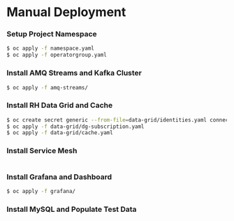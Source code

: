 # Manual Deployment

### Setup Project Namespace
```bash
$ oc apply -f namespace.yaml
$ oc apply -f operatorgroup.yaml
```

### Install AMQ Streams and Kafka Cluster
```bash
$ oc apply -f amq-streams/
```

### Install RH Data Grid and Cache
```bash
$ oc create secret generic --from-file=data-grid/identities.yaml connect-secret
$ oc apply -f data-grid/dg-subscription.yaml
$ oc apply -f data-grid/cache.yaml
```

### Install Service Mesh
```bash

```

### Install Grafana and Dashboard
```bash
$ oc apply -f grafana/
```

### Install MySQL and Populate Test Data
```bash

```


